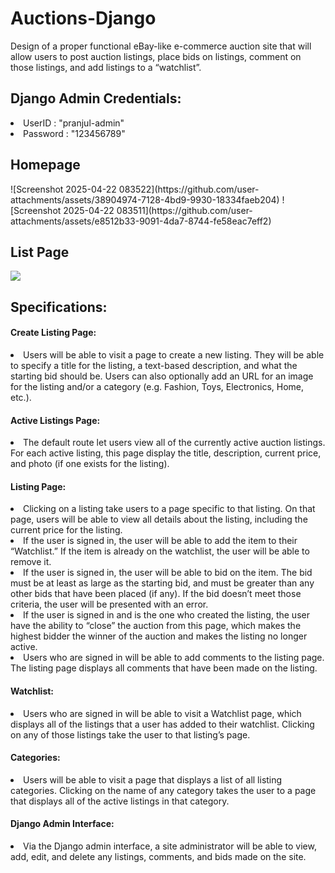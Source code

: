 # Auctions-Django
 Design of a proper functional eBay-like e-commerce auction site that will allow users to post auction listings, place bids on listings, comment on those listings, and add listings to a “watchlist”.
 
 <h2>Django Admin Credentials:</h2>
 <li>UserID : "pranjul-admin"</li>
 <li>Password : "123456789"</li>

<h2>Homepage</h2>
![Screenshot 2025-04-22 083522](https://github.com/user-attachments/assets/38904974-7128-4bd9-9930-18334faeb204)
![Screenshot 2025-04-22 083511](https://github.com/user-attachments/assets/e8512b33-9091-4da7-8744-fe58eac7eff2)

<h2>List Page</h2>
<img src = "/dem_img/2.PNG">
  
<h2>Specifications:</h2>
 
<h4>Create Listing Page:</h4>
<li>
 Users will be able to visit a page to create a new listing. They will be able to specify a title for the listing, a text-based description, and what the starting bid should be. Users can also optionally add an URL for an image for the listing and/or a category (e.g. Fashion, Toys, Electronics, Home, etc.).
</li>

<h4>Active Listings Page:</h4>
<li>
 The default route let users view all of the currently active auction listings. For each active listing, this page display the title, description, current price, and photo (if one exists for the listing).
</li>

<h4>Listing Page: </h4>
<li>
 Clicking on a listing take users to a page specific to that listing. On that page, users will be able to view all details about the listing, including the current price for the listing.
  <li>If the user is signed in, the user will be able to add the item to their “Watchlist.” If the item is already on the watchlist, the user will be able to remove it.</li>
  <li>If the user is signed in, the user will be able to bid on the item. The bid must be at least as large as the starting bid, and must be greater than any other bids that have been placed (if any). If the bid doesn’t meet those criteria, the user will be presented with an error.</li>
  <li>If the user is signed in and is the one who created the listing, the user have the ability to “close” the auction from this page, which makes the highest bidder the winner of the auction and makes the listing no longer active.</li>
  <li>Users who are signed in will be able to add comments to the listing page. The listing page displays all comments that have been made on the listing.</li>
</li>

<h4>Watchlist:</h4>
<li>
 Users who are signed in will be able to visit a Watchlist page, which displays all of the listings that a user has added to their watchlist. Clicking on any of those listings take the user to that listing’s page.
</li>

<h4>Categories:</h4>
<li>
 Users will be able to visit a page that displays a list of all listing categories. Clicking on the name of any category takes the user to a page that displays all of the active listings in that category.
</li>

<h4>Django Admin Interface:</h4>
<li>
Via the Django admin interface, a site administrator will be able to view, add, edit, and delete any listings, comments, and bids made on the site.
</li>

